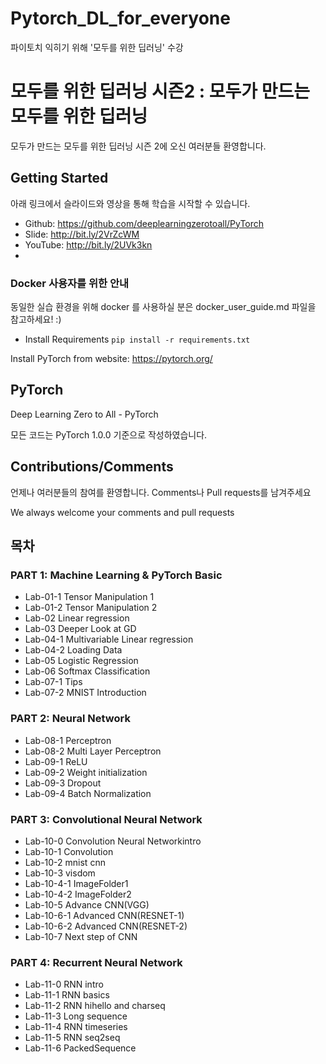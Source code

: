 # Pytorch_DL_for_everyone
파이토치 익히기 위해 '모두를 위한 딥러닝' 수강

# 모두를 위한 딥러닝 시즌2 : 모두가 만드는 모두를 위한 딥러닝
모두가 만드는 모두를 위한 딥러닝 시즌 2에 오신 여러분들 환영합니다.

## Getting Started
아래 링크에서 슬라이드와 영상을 통해 학습을 시작할 수 있습니다.

* Github: https://github.com/deeplearningzerotoall/PyTorch
* Slide: http://bit.ly/2VrZcWM
* YouTube: http://bit.ly/2UVk3kn
* 
### Docker 사용자를 위한 안내
동일한 실습 환경을 위해 docker 를 사용하실 분은 docker_user_guide.md 파일을 참고하세요! :)

* Install Requirements
`pip install -r requirements.txt`

Install PyTorch from website: https://pytorch.org/

## PyTorch
Deep Learning Zero to All - PyTorch

모든 코드는 PyTorch 1.0.0 기준으로 작성하였습니다.

## Contributions/Comments
언제나 여러분들의 참여를 환영합니다. Comments나 Pull requests를 남겨주세요

We always welcome your comments and pull requests

## 목차
### PART 1: Machine Learning & PyTorch Basic
* Lab-01-1 Tensor Manipulation 1
* Lab-01-2 Tensor Manipulation 2
* Lab-02 Linear regression
* Lab-03 Deeper Look at GD
* Lab-04-1 Multivariable Linear regression
* Lab-04-2 Loading Data
* Lab-05 Logistic Regression
* Lab-06 Softmax Classification
* Lab-07-1 Tips
* Lab-07-2 MNIST Introduction
### PART 2: Neural Network
* Lab-08-1 Perceptron
* Lab-08-2 Multi Layer Perceptron
* Lab-09-1 ReLU
* Lab-09-2 Weight initialization
* Lab-09-3 Dropout
* Lab-09-4 Batch Normalization
### PART 3: Convolutional Neural Network
* Lab-10-0 Convolution Neural Networkintro
* Lab-10-1 Convolution
* Lab-10-2 mnist cnn
* Lab-10-3 visdom
* Lab-10-4-1 ImageFolder1
* Lab-10-4-2 ImageFolder2
* Lab-10-5 Advance CNN(VGG)
* Lab-10-6-1 Advanced CNN(RESNET-1)
* Lab-10-6-2 Advanced CNN(RESNET-2)
* Lab-10-7 Next step of CNN
### PART 4: Recurrent Neural Network
* Lab-11-0 RNN intro
* Lab-11-1 RNN basics
* Lab-11-2 RNN hihello and charseq
* Lab-11-3 Long sequence
* Lab-11-4 RNN timeseries
* Lab-11-5 RNN seq2seq
* Lab-11-6 PackedSequence
